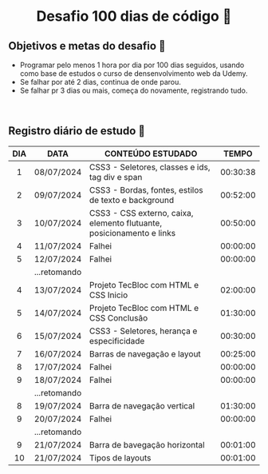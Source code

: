 <h1 align="center">
   Desafio 100 dias de código 🦕
</h1>

## Objetivos e metas do desafio 🐳
 * Programar pelo menos 1 hora por dia por 100 dias seguidos, usando como base de estudos o curso de densenvolvimento web da Udemy. 
 * Se falhar por até 2 dias, continua de onde parou.
 * Se falhar pr 3 dias ou mais, começa do novamente, registrando tudo.

<br>

## Registro diário de estudo 🦐

| DIA | DATA | CONTEÚDO ESTUDADO | TEMPO |
| :---: | --- | --- | --- |
| 1  | 08/07/2024 | CSS3 - Seletores, classes e ids, tag div e span | 00:30:38  |
| 2  | 09/07/2024 | CSS3 - Bordas, fontes, estilos de texto e background | 00:52:00 |
| 3  | 10/07/2024 | CSS3 - CSS externo, caixa, elemento flutuante, posicionamento e links | 00:50:00 |
| 4  | 11/07/2024 | Falhei | 00:00:00 |
| 5  | 12/07/2024 | Falhei | 00:00:00 |
|    | ...retomando | | 
| 4  | 13/07/2024 | Projeto TecBloc com HTML e CSS Inicio | 02:00:00 |
| 5  | 14/07/2024 | Projeto TecBloc com HTML e CSS Conclusão | 01:30:00 |
| 6  | 15/07/2024 | CSS3 - Seletores, herança e especificidade | 00:30:00 |
| 7  | 16/07/2024 | Barras de navegação e layout | 00:25:00 |
| 8  | 17/07/2024 | Falhei | 00:00:00 |
| 9  | 18/07/2024 | Falhei | 00:00:00 |
|    | ...retomando | | 
| 8  | 19/07/2024 | Barra de navegação vertical| 01:30:00 |
| 9  | 20/07/2024 | Falhei | 00:00:00 |
|    | ...retomando | | 
| 9  | 21/07/2024 | Barra de bavegação horizontal | 00:01:00 |
| 10 | 21/07/2024 | Tipos de layouts | 00:01:00 |